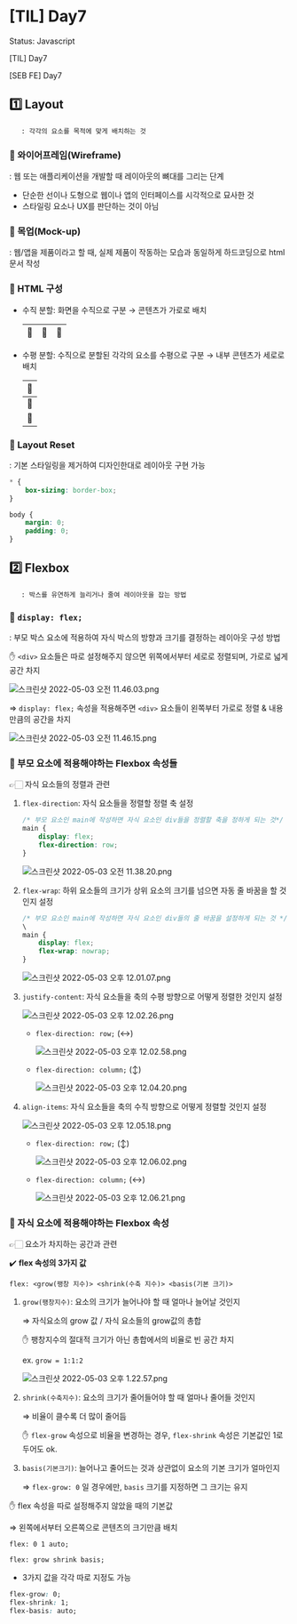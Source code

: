 # [TIL] Day7

Status: Javascript

[TIL] Day7

[SEB FE] Day7

## 1️⃣ Layout

       : 각각의 요소를 목적에 맞게 배치하는 것

### 📎 와이어프레임(Wireframe)

: 웹 또는 애플리케이션을 개발할 때 레이아웃의 뼈대를 그리는 단계

- 단순한 선이나 도형으로 웹이나 앱의 인터페이스를 시각적으로 묘사한 것
- 스타일링 요소나 UX를 판단하는 것이 아님

### 📎 목업(Mock-up)

: 웹/앱을 제품이라고 할 때, 실제 제품이 작동하는 모습과 동일하게 하드코딩으로 html 문서 작성

### 📎 HTML 구성

- 수직 분할: 화면을 수직으로 구분 → 콘텐츠가 가로로 배치
    
    
    | 🧸 | 🧸 | 🧸 |
    | --- | --- | --- |
- 수평 분할: 수직으로 분할된 각각의 요소를 수평으로 구분 → 내부 콘텐츠가 세로로 배치
    
    
    | 🧸 |
    | --- |
    | 🧸 |
    | 🧸 |

### 📎 Layout Reset

: 기본 스타일링을 제거하여 디자인한대로 레이아웃 구현 가능

```css
* {
	box-sizing: border-box;
}

body {
	margin: 0;
	padding: 0;
}
```

## 2️⃣ Flexbox

       : 박스를 유연하게 늘리거나 줄여 레이아웃을 잡는 방법

### 📎 `display: flex;`

: 부모 박스 요소에 적용하여 자식 박스의 방향과 크기를 결정하는 레이아웃 구성 방법

✋ `<div>` 요소들은 따로 설정해주지 않으면 위쪽에서부터 세로로 정렬되며, 가로로 넓게 공간 차지

![스크린샷 2022-05-03 오전 11.46.03.png](%5BTIL%5D%20Day7%20135f4caeed7a4fed99a883c2e4d6fce4/%E1%84%89%E1%85%B3%E1%84%8F%E1%85%B3%E1%84%85%E1%85%B5%E1%86%AB%E1%84%89%E1%85%A3%E1%86%BA_2022-05-03_%E1%84%8B%E1%85%A9%E1%84%8C%E1%85%A5%E1%86%AB_11.46.03.png)

⇒ `display: flex;` 속성을 적용해주면 `<div>` 요소들이 왼쪽부터 가로로 정렬 & 내용만큼의 공간을 차지

![스크린샷 2022-05-03 오전 11.46.15.png](%5BTIL%5D%20Day7%20135f4caeed7a4fed99a883c2e4d6fce4/%E1%84%89%E1%85%B3%E1%84%8F%E1%85%B3%E1%84%85%E1%85%B5%E1%86%AB%E1%84%89%E1%85%A3%E1%86%BA_2022-05-03_%E1%84%8B%E1%85%A9%E1%84%8C%E1%85%A5%E1%86%AB_11.46.15.png)

### 📎 부모 요소에 적용해야하는 Flexbox 속성들

👉🏻 자식 요소들의 정렬과 관련

1. `flex-direction`: 자식 요소들을 정렬할 정렬 축 설정
    
    ```css
    /* 부모 요소인 main에 작성하면 자식 요소인 div들을 정렬할 축을 정하게 되는 것*/
    main {
    	display: flex;
    	flex-direction: row;
    }
    ```
    
    ![스크린샷 2022-05-03 오전 11.38.20.png](%5BTIL%5D%20Day7%20135f4caeed7a4fed99a883c2e4d6fce4/%E1%84%89%E1%85%B3%E1%84%8F%E1%85%B3%E1%84%85%E1%85%B5%E1%86%AB%E1%84%89%E1%85%A3%E1%86%BA_2022-05-03_%E1%84%8B%E1%85%A9%E1%84%8C%E1%85%A5%E1%86%AB_11.38.20.png)
    
2. `flex-wrap`: 하위 요소들의 크기가 상위 요소의 크기를 넘으면 자동 줄 바꿈을 할 것인지 설정
    
    ```css
    /* 부모 요소인 main에 작성하면 자식 요소인 div들의 줄 바꿈을 설정하게 되는 것 */
    \
    main {
    	display: flex;
    	flex-wrap: nowrap;
    }
    ```
    
    ![스크린샷 2022-05-03 오후 12.01.07.png](%5BTIL%5D%20Day7%20135f4caeed7a4fed99a883c2e4d6fce4/%E1%84%89%E1%85%B3%E1%84%8F%E1%85%B3%E1%84%85%E1%85%B5%E1%86%AB%E1%84%89%E1%85%A3%E1%86%BA_2022-05-03_%E1%84%8B%E1%85%A9%E1%84%92%E1%85%AE_12.01.07.png)
    
3. `justify-content`: 자식 요소들을 축의 수평 방향으로 어떻게 정렬한 것인지 설정
    
    ![스크린샷 2022-05-03 오후 12.02.26.png](%5BTIL%5D%20Day7%20135f4caeed7a4fed99a883c2e4d6fce4/%E1%84%89%E1%85%B3%E1%84%8F%E1%85%B3%E1%84%85%E1%85%B5%E1%86%AB%E1%84%89%E1%85%A3%E1%86%BA_2022-05-03_%E1%84%8B%E1%85%A9%E1%84%92%E1%85%AE_12.02.26.png)
    
    - `flex-direction: row;` (↔)
        
        ![스크린샷 2022-05-03 오후 12.02.58.png](%5BTIL%5D%20Day7%20135f4caeed7a4fed99a883c2e4d6fce4/%E1%84%89%E1%85%B3%E1%84%8F%E1%85%B3%E1%84%85%E1%85%B5%E1%86%AB%E1%84%89%E1%85%A3%E1%86%BA_2022-05-03_%E1%84%8B%E1%85%A9%E1%84%92%E1%85%AE_12.02.58.png)
        
    - `flex-direction: column;` (↕️)
        
        ![스크린샷 2022-05-03 오후 12.04.20.png](%5BTIL%5D%20Day7%20135f4caeed7a4fed99a883c2e4d6fce4/%E1%84%89%E1%85%B3%E1%84%8F%E1%85%B3%E1%84%85%E1%85%B5%E1%86%AB%E1%84%89%E1%85%A3%E1%86%BA_2022-05-03_%E1%84%8B%E1%85%A9%E1%84%92%E1%85%AE_12.04.20.png)
        
4. `align-items`: 자식 요소들을 축의 수직 방향으로 어떻게 정렬할 것인지 설정
    
    ![스크린샷 2022-05-03 오후 12.05.18.png](%5BTIL%5D%20Day7%20135f4caeed7a4fed99a883c2e4d6fce4/%E1%84%89%E1%85%B3%E1%84%8F%E1%85%B3%E1%84%85%E1%85%B5%E1%86%AB%E1%84%89%E1%85%A3%E1%86%BA_2022-05-03_%E1%84%8B%E1%85%A9%E1%84%92%E1%85%AE_12.05.18.png)
    
    - `flex-direction: row;` (↕️)
        
        ![스크린샷 2022-05-03 오후 12.06.02.png](%5BTIL%5D%20Day7%20135f4caeed7a4fed99a883c2e4d6fce4/%E1%84%89%E1%85%B3%E1%84%8F%E1%85%B3%E1%84%85%E1%85%B5%E1%86%AB%E1%84%89%E1%85%A3%E1%86%BA_2022-05-03_%E1%84%8B%E1%85%A9%E1%84%92%E1%85%AE_12.06.02.png)
        
    - `flex-direction: column;` (↔)
        
        ![스크린샷 2022-05-03 오후 12.06.21.png](%5BTIL%5D%20Day7%20135f4caeed7a4fed99a883c2e4d6fce4/%E1%84%89%E1%85%B3%E1%84%8F%E1%85%B3%E1%84%85%E1%85%B5%E1%86%AB%E1%84%89%E1%85%A3%E1%86%BA_2022-05-03_%E1%84%8B%E1%85%A9%E1%84%92%E1%85%AE_12.06.21.png)
        

### 📎 자식 요소에 적용해야하는 Flexbox 속성

👉🏻 요소가 차지하는 공간과 관련

✔️ **flex 속성의 3가지 값**

`flex: <grow(팽창 지수)> <shrink(수축 지수)> <basis(기본 크기)>`

1. `grow(팽창지수)`: 요소의 크기가 늘어나야 할 때 얼마나 늘어날 것인지
    
    ⇒ 자식요소의 grow 값 / 자식 요소들의 grow값의 총합
    
    ✋ 팽창지수의 절대적 크기가 아닌 총합에서의 비율로 빈 공간 차지
    
    ex. `grow = 1:1:2`
    
    ![스크린샷 2022-05-03 오후 1.22.57.png](%5BTIL%5D%20Day7%20135f4caeed7a4fed99a883c2e4d6fce4/%E1%84%89%E1%85%B3%E1%84%8F%E1%85%B3%E1%84%85%E1%85%B5%E1%86%AB%E1%84%89%E1%85%A3%E1%86%BA_2022-05-03_%E1%84%8B%E1%85%A9%E1%84%92%E1%85%AE_1.22.57.png)
    

1. `shrink(수축지수)`: 요소의 크기가 줄어들어야 할 때 얼마나 줄어들 것인지
    
    ⇒ 비율이 클수록 더 많이 줄어듬
    
    ✋ `flex-grow` 속성으로 비율을 변경하는 경우, `flex-shrink` 속성은 기본값인 1로 두어도 ok.
    
2. `basis(기본크기)`: 늘어나고 줄어드는 것과 상관없이 요소의 기본 크기가 얼마인지
    
    ⇒ `flex-grow: 0` 일 경우에만, `basis` 크기를 지정하면 그 크기는 유지
    

✋ flex 속성을 따로 설정해주지 않았을 때의 기본값

⇒ 왼쪽에서부터 오른쪽으로 콘텐츠의 크기만큼 배치

`flex: 0 1 auto;`

`flex: grow shrink basis;`

+ 3가지 값을 각각 따로 지정도 가능

```css
flex-grow: 0;
flex-shrink: 1;
flex-basis: auto;
```